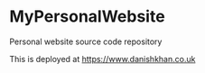 # MyPersonalWebsite
Personal website source code repository

This is deployed at https://www.danishkhan.co.uk
